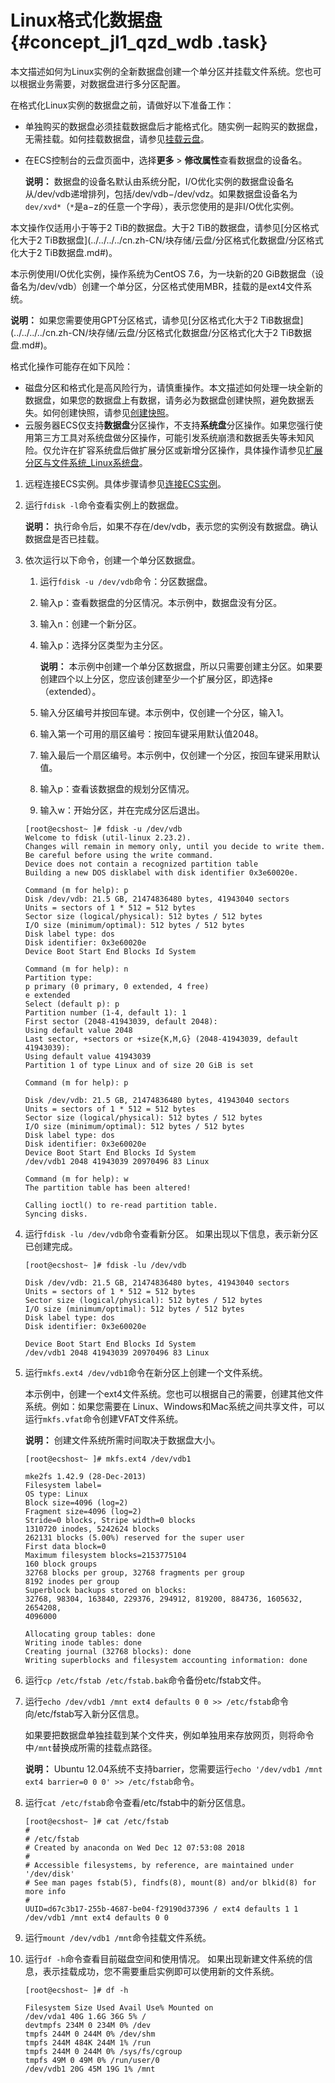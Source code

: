 # Linux格式化数据盘 {#concept_jl1_qzd_wdb .task}

本文描述如何为Linux实例的全新数据盘创建一个单分区并挂载文件系统。您也可以根据业务需要，对数据盘进行多分区配置。

在格式化Linux实例的数据盘之前，请做好以下准备工作：

-   单独购买的数据盘必须挂载数据盘后才能格式化。随实例一起购买的数据盘，无需挂载。如何挂载数据盘，请参见[挂载云盘](../../../../cn.zh-CN/块存储/云盘/挂载云盘.md#)。
-   在ECS控制台的云盘页面中，选择**更多** \> **修改属性**查看数据盘的设备名。

    **说明：** 数据盘的设备名默认由系统分配，I/O优化实例的数据盘设备名从/dev/vdb递增排列，包括/dev/vdb−/dev/vdz。如果数据盘设备名为`dev/xvd*`（`*`是a−z的任意一个字母），表示您使用的是非I/O优化实例。


本文操作仅适用小于等于2 TiB的数据盘。大于2 TiB的数据盘，请参见[分区格式化大于2 TiB数据盘](../../../../cn.zh-CN/块存储/云盘/分区格式化数据盘/分区格式化大于2 TiB数据盘.md#)。

本示例使用I/O优化实例，操作系统为CentOS 7.6，为一块新的20 GiB数据盘（设备名为/dev/vdb）创建一个单分区，分区格式使用MBR，挂载的是ext4文件系统。

**说明：** 如果您需要使用GPT分区格式，请参见[分区格式化大于2 TiB数据盘](../../../../cn.zh-CN/块存储/云盘/分区格式化数据盘/分区格式化大于2 TiB数据盘.md#)。

格式化操作可能存在如下风险：

-   磁盘分区和格式化是高风险行为，请慎重操作。本文描述如何处理一块全新的数据盘，如果您的数据盘上有数据，请务必为数据盘创建快照，避免数据丢失。如何创建快照，请参见[创建快照](../../../../cn.zh-CN/快照/使用快照/创建快照.md#)。
-   云服务器ECS仅支持**数据盘**分区操作，不支持**系统盘**分区操作。如果您强行使用第三方工具对系统盘做分区操作，可能引发系统崩溃和数据丢失等未知风险。仅允许在扩容系统盘后做扩展分区或新增分区操作，具体操作请参见[扩展分区与文件系统\_Linux系统盘](../../../../cn.zh-CN/块存储/云盘/扩容云盘/扩展分区和文件系统_Linux系统盘.md#)。

1.  远程连接ECS实例。具体步骤请参见[连接ECS实例](cn.zh-CN/个人版快速入门/连接ECS实例.md#)。
2.  运行`fdisk -l`命令查看实例上的数据盘。 

    **说明：** 执行命令后，如果不存在/dev/vdb，表示您的实例没有数据盘。确认数据盘是否已挂载。

3.  依次运行以下命令，创建一个单分区数据盘。 

    1.  运行`fdisk -u /dev/vdb`命令：分区数据盘。
    2.  输入p：查看数据盘的分区情况。本示例中，数据盘没有分区。
    3.  输入n：创建一个新分区。
    4.  输入p：选择分区类型为主分区。 

        **说明：** 本示例中创建一个单分区数据盘，所以只需要创建主分区。如果要创建四个以上分区，您应该创建至少一个扩展分区，即选择e（extended）。

    5.  输入分区编号并按回车键。本示例中，仅创建一个分区，输入1。
    6.  输入第一个可用的扇区编号：按回车键采用默认值2048。
    7.  输入最后一个扇区编号。本示例中，仅创建一个分区，按回车键采用默认值。
    8.  输入p：查看该数据盘的规划分区情况。
    9.  输入w：开始分区，并在完成分区后退出。
    ``` {#codeblock_zfm_rma_tf4}
    [root@ecshost~ ]# fdisk -u /dev/vdb
    Welcome to fdisk (util-linux 2.23.2).
    Changes will remain in memory only, until you decide to write them.
    Be careful before using the write command.
    Device does not contain a recognized partition table
    Building a new DOS disklabel with disk identifier 0x3e60020e.
    
    Command (m for help): p
    Disk /dev/vdb: 21.5 GB, 21474836480 bytes, 41943040 sectors
    Units = sectors of 1 * 512 = 512 bytes
    Sector size (logical/physical): 512 bytes / 512 bytes
    I/O size (minimum/optimal): 512 bytes / 512 bytes
    Disk label type: dos
    Disk identifier: 0x3e60020e
    Device Boot Start End Blocks Id System
    
    Command (m for help): n
    Partition type:
    p primary (0 primary, 0 extended, 4 free)
    e extended
    Select (default p): p
    Partition number (1-4, default 1): 1
    First sector (2048-41943039, default 2048):
    Using default value 2048
    Last sector, +sectors or +size{K,M,G} (2048-41943039, default 41943039):
    Using default value 41943039
    Partition 1 of type Linux and of size 20 GiB is set
    
    Command (m for help): p
    
    Disk /dev/vdb: 21.5 GB, 21474836480 bytes, 41943040 sectors
    Units = sectors of 1 * 512 = 512 bytes
    Sector size (logical/physical): 512 bytes / 512 bytes
    I/O size (minimum/optimal): 512 bytes / 512 bytes
    Disk label type: dos
    Disk identifier: 0x3e60020e
    Device Boot Start End Blocks Id System
    /dev/vdb1 2048 41943039 20970496 83 Linux
    
    Command (m for help): w
    The partition table has been altered!
    
    Calling ioctl() to re-read partition table.
    Syncing disks.
    ```

4.  运行`fdisk -lu /dev/vdb`命令查看新分区。 如果出现以下信息，表示新分区已创建完成。

    ``` {#codeblock_68e_hvh_sen}
    [root@ecshost~ ]# fdisk -lu /dev/vdb
    
    Disk /dev/vdb: 21.5 GB, 21474836480 bytes, 41943040 sectors
    Units = sectors of 1 * 512 = 512 bytes
    Sector size (logical/physical): 512 bytes / 512 bytes
    I/O size (minimum/optimal): 512 bytes / 512 bytes
    Disk label type: dos
    Disk identifier: 0x3e60020e
    
    Device Boot Start End Blocks Id System
    /dev/vdb1 2048 41943039 20970496 83 Linux
    ```

5.  运行`mkfs.ext4 /dev/vdb1`命令在新分区上创建一个文件系统。 

    本示例中，创建一个ext4文件系统。您也可以根据自己的需要，创建其他文件系统。例如：如果您需要在 Linux、Windows和Mac系统之间共享文件，可以运行`mkfs.vfat`命令创建VFAT文件系统。

    **说明：** 创建文件系统所需时间取决于数据盘大小。

    ``` {#codeblock_fl2_mxd_imo}
    [root@ecshost~ ]# mkfs.ext4 /dev/vdb1
    
    mke2fs 1.42.9 (28-Dec-2013)
    Filesystem label=
    OS type: Linux
    Block size=4096 (log=2)
    Fragment size=4096 (log=2)
    Stride=0 blocks, Stripe width=0 blocks
    1310720 inodes, 5242624 blocks
    262131 blocks (5.00%) reserved for the super user
    First data block=0
    Maximum filesystem blocks=2153775104
    160 block groups
    32768 blocks per group, 32768 fragments per group
    8192 inodes per group
    Superblock backups stored on blocks:
    32768, 98304, 163840, 229376, 294912, 819200, 884736, 1605632, 2654208,
    4096000
    
    Allocating group tables: done
    Writing inode tables: done
    Creating journal (32768 blocks): done
    Writing superblocks and filesystem accounting information: done
    ```

6.  运行`cp /etc/fstab /etc/fstab.bak`命令备份etc/fstab文件。
7.  运行`echo /dev/vdb1 /mnt ext4 defaults 0 0 >> /etc/fstab`命令向/etc/fstab写入新分区信息。 

    如果要把数据盘单独挂载到某个文件夹，例如单独用来存放网页，则将命令中`/mnt`替换成所需的挂载点路径。

    **说明：** Ubuntu 12.04系统不支持barrier，您需要运行`echo '/dev/vdb1 /mnt ext4 barrier=0 0 0' >> /etc/fstab`命令。

8.  运行`cat /etc/fstab`命令查看/etc/fstab中的新分区信息。 

    ``` {#codeblock_nci_klp_kqi}
    [root@ecshost~ ]# cat /etc/fstab
    #
    # /etc/fstab
    # Created by anaconda on Wed Dec 12 07:53:08 2018
    #
    # Accessible filesystems, by reference, are maintained under '/dev/disk'
    # See man pages fstab(5), findfs(8), mount(8) and/or blkid(8) for more info
    #
    UUID=d67c3b17-255b-4687-be04-f29190d37396 / ext4 defaults 1 1
    /dev/vdb1 /mnt ext4 defaults 0 0
    ```

9.  运行`mount /dev/vdb1 /mnt`命令挂载文件系统。
10. 运行`df -h`命令查看目前磁盘空间和使用情况。 如果出现新建文件系统的信息，表示挂载成功，您不需要重启实例即可以使用新的文件系统。

    ``` {#codeblock_f9s_d4a_jtg}
    [root@ecshost~ ]# df -h
    
    Filesystem Size Used Avail Use% Mounted on
    /dev/vda1 40G 1.6G 36G 5% /
    devtmpfs 234M 0 234M 0% /dev
    tmpfs 244M 0 244M 0% /dev/shm
    tmpfs 244M 484K 244M 1% /run
    tmpfs 244M 0 244M 0% /sys/fs/cgroup
    tmpfs 49M 0 49M 0% /run/user/0
    /dev/vdb1 20G 45M 19G 1% /mnt
    ```



